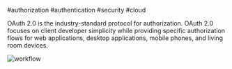 #authorization #authentication #security #cloud 

OAuth 2.0 is the industry-standard protocol for authorization. OAuth 2.0 focuses on client developer simplicity while providing specific authorization flows for web applications, desktop applications, mobile phones, and living room devices.

![workflow](oauth-workflow.png)

